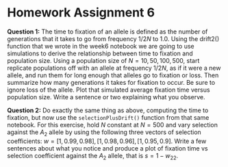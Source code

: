 # Homework Assignment 6
**Question 1:** The time to fixation of an allele is defined as the number of
generations that it takes to go from frequency $1/2N$ to 1.0. Using the drift2() 
function that we wrote in the week6 notebook we are going to use simulations
 to derive the relationship between time to fixation and population size. Using a 
 population size of $N = 10, 50, 100, 500$, start replicate populations off with an 
 allele at frequency $1/2N$, as if it were a new allele, and run them for long enough
 that alleles go to fixation or loss. Then summarize how many generations it takes
 for fixation to occur. Be sure to ignore loss of the allele. Plot that simulated
 average fixation time versus population size. Write a sentence or two explaining what you observe.
 
**Question 2:** Do exactly the same thing as above, computing the time to fixation, but now use the `selectionPlusDrift()` function from that same notebook. For this exercise, hold $N$ constant at $N = 500$ and vary selection against the $A_2$ allele by using the following three vectors of selection coefficients: $w=[1, 0.99, 0.98], [1, 0.98, 0.96], [1, 0.95, 0.9]$. Write a few sentences about what you notice and produce a plot of fixation time vs selection coefficient against the $A_2$ allele, that is $s = 1 - w_{22}$.
 